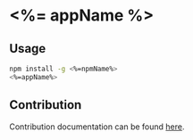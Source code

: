 
# <%= appName %>

## Usage

```bash
npm install -g <%=npmName%>
<%=appName%>
```

## Contribution

Contribution documentation can be found [here](CONTRIBUTE.md).
